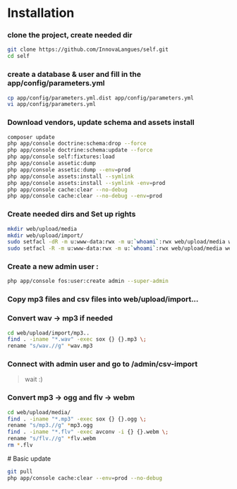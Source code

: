# Installation

### clone the project, create needed dir
``` bash
git clone https://github.com/InnovaLangues/self.git
cd self
```

### create a database & user and fill in the app/config/parameters.yml
``` bash
cp app/config/parameters.yml.dist app/config/parameters.yml
vi app/config/parameters.yml
```

### Download vendors, update schema and assets install
``` bash
composer update
php app/console doctrine:schema:drop --force
php app/console doctrine:schema:update --force
php app/console self:fixtures:load
php app/console assetic:dump
php app/console assetic:dump --env=prod
php app/console assets:install --symlink
php app/console assets:install --symlink -env=prod
php app/console cache:clear --no-debug
php app/console cache:clear --no-debug --env=prod
```

### Create needed dirs and Set up rights 
``` bash
mkdir web/upload/media
mkdir web/upload/import/
sudo setfacl -dR -m u:www-data:rwx -m u:`whoami`:rwx web/upload/media web/upload/import web/upload/export app/cache app/logs app/sessions
sudo setfacl -R -m u:www-data:rwx -m u:`whoami`:rwx web/upload/media web/upload/import web/upload/export app/cache app/logs app/sessions
```

### Create a new admin user :
``` bash
php app/console fos:user:create admin --super-admin
```

### Copy mp3 files and csv files into web/upload/import...

### Convert wav -> mp3 if needed
``` bash
cd web/upload/import/mp3..
find . -iname "*.wav" -exec sox {} {}.mp3 \;
rename "s/wav.//g" *wav.mp3
``` 

### Connect with admin user and go to /admin/csv-import
> wait :)

### Convert mp3 -> ogg and flv -> webm
``` bash
cd web/upload/media/
find . -iname "*.mp3" -exec sox {} {}.ogg \;
rename "s/mp3.//g" *mp3.ogg
find . -iname "*.flv" -exec avconv -i {} {}.webm \; 
rename "s/flv.//g" *flv.webm
rm *.flv
```

# Basic update 

``` bash
git pull
php app/console cache:clear --env=prod --no-debug
```
